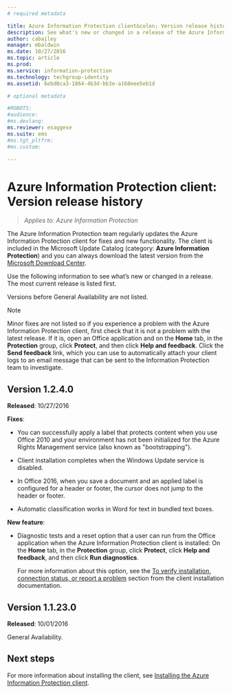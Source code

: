 ```yaml
---
# required metadata

title: Azure Information Protection client&colon; Version release history | Azure Information Protection
description: See what's new or changed in a release of the Azure Information Protection client for Windows. 
author: cabailey
manager: mbaldwin
ms.date: 10/27/2016
ms.topic: article
ms.prod:
ms.service: information-protection
ms.technology: techgroup-identity
ms.assetid: 6ebd0ca3-1864-4b3d-bb3e-a168eee5eb1d

# optional metadata

#ROBOTS:
#audience:
#ms.devlang:
ms.reviewer: esaggese
ms.suite: ems
#ms.tgt_pltfrm:
#ms.custom:

---
```


# Azure Information Protection client: Version release history

>*Applies to: Azure Information Protection*

The Azure Information Protection team regularly updates the Azure Information Protection client for fixes and new functionality. The client is included in the Microsoft Update Catalog (category: **Azure Information Protection**) and you can always download the latest version from the [Microsoft Download Center](https://www.microsoft.com/en-us/download/details.aspx?id=53018).

Use the following information to see what’s new or changed in a release. The most current release is listed first.

Versions before General Availability are not listed. 

> [!NOTE]
> Minor fixes are not listed so if you experience a problem with the Azure Information Protection client, first check that it is not a problem with the latest release. If it is, open an Office application and on the **Home** tab, in the **Protection** group, click **Protect**, and then click **Help and feedback**. Click the **Send feedback** link, which you can use to automatically attach your client logs to an email message that can be sent to the Information Protection team to investigate.

## Version 1.2.4.0

**Released**: 10/27/2016

**Fixes**:

- You can successfully apply a label that protects content when you use Office 2010 and your environment has not been initialized for the Azure Rights Management service (also known as "bootstrapping").

- Client installation completes when the Windows Update service is disabled.

- In Office 2016, when you save a document and an applied label is configured for a header or footer, the cursor does not jump to the header or footer.

- Automatic classification works in Word for text in bundled text boxes.

**New feature**:

- Diagnostic tests and a reset option that a user can run from the Office application when the Azure Information Protection client is installed: On the **Home** tab, in the **Protection** group, click **Protect**, click **Help and feedback**, and then click **Run diagnostics**. 

    For more information about this option, see the [To verify installation, connection status, or report a problem](info-protect-client.md#to-verify-installation-connection-status-or-report-a-problem) section from the client installation documentation.

## Version 1.1.23.0

**Released**: 10/01/2016

General Availability.

## Next steps

For more information about installing the client, see [Installing the Azure Information Protection client](info-protect-client.md).
